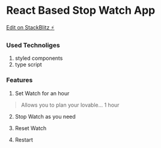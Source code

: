 # React Based Stop Watch App

[Edit on StackBlitz ⚡️](https://stackblitz.com/edit/react-starter-typescript-rznlku)

### Used Technoliges
1. styled components
2. type script

### Features

1. Set Watch for an hour
> Allows you to plan your lovable... 1 hour
2. Stop Watch as you need

3. Reset Watch

4. Restart
